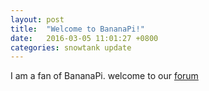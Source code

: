```yaml
---
layout: post
title:  "Welcome to BananaPi!"
date:   2016-03-05 11:01:27 +0800
categories: snowtank update
---
```

I am a fan of BananaPi.
welcome to our [forum]


[forum]: http://forum.banana-pi.org.cn/


